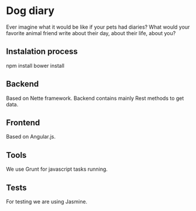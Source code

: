 # Dog diary

Ever imagine what it would be like if your pets had diaries? What would your favorite animal friend write about their day, about their life, about you?

## Instalation process
 
npm install
bower install

## Backend
Based on Nette framework. Backend contains mainly Rest methods to get data.

## Frontend 
Based on Angular.js.

## Tools
We use Grunt for javascript tasks running.

## Tests
For testing we are using Jasmine.
